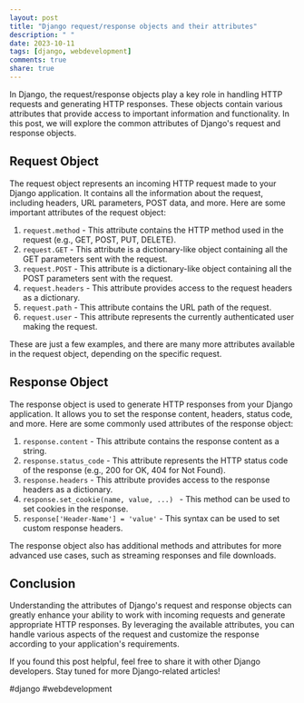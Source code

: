 ```yaml
---
layout: post
title: "Django request/response objects and their attributes"
description: " "
date: 2023-10-11
tags: [django, webdevelopment]
comments: true
share: true
---
```


In Django, the request/response objects play a key role in handling HTTP requests and generating HTTP responses. These objects contain various attributes that provide access to important information and functionality. In this post, we will explore the common attributes of Django's request and response objects.

## Request Object

The request object represents an incoming HTTP request made to your Django application. It contains all the information about the request, including headers, URL parameters, POST data, and more. Here are some important attributes of the request object:

1. `request.method` - This attribute contains the HTTP method used in the request (e.g., GET, POST, PUT, DELETE).
2. `request.GET` - This attribute is a dictionary-like object containing all the GET parameters sent with the request.
3. `request.POST` - This attribute is a dictionary-like object containing all the POST parameters sent with the request.
4. `request.headers` - This attribute provides access to the request headers as a dictionary.
5. `request.path` - This attribute contains the URL path of the request.
6. `request.user` - This attribute represents the currently authenticated user making the request.

These are just a few examples, and there are many more attributes available in the request object, depending on the specific request.

## Response Object

The response object is used to generate HTTP responses from your Django application. It allows you to set the response content, headers, status code, and more. Here are some commonly used attributes of the response object:

1. `response.content` - This attribute contains the response content as a string.
2. `response.status_code` - This attribute represents the HTTP status code of the response (e.g., 200 for OK, 404 for Not Found).
3. `response.headers` - This attribute provides access to the response headers as a dictionary.
4. `response.set_cookie(name, value, ...) ` - This method can be used to set cookies in the response.
5. `response['Header-Name'] = 'value'` - This syntax can be used to set custom response headers.

The response object also has additional methods and attributes for more advanced use cases, such as streaming responses and file downloads.

## Conclusion

Understanding the attributes of Django's request and response objects can greatly enhance your ability to work with incoming requests and generate appropriate HTTP responses. By leveraging the available attributes, you can handle various aspects of the request and customize the response according to your application's requirements.

If you found this post helpful, feel free to share it with other Django developers. Stay tuned for more Django-related articles!

\#django #webdevelopment